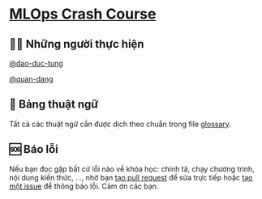 # [MLOps Crash Course](https://mlops.vn/)

## 👨‍💻 Những người thực hiện
[@dao-duc-tung](https://github.com/dao-duc-tung)

[@quan-dang](https://github.com/quan-dang)

## 📝 Bảng thuật ngữ
Tất cả các thuật ngữ cần được dịch theo chuẩn trong file [glossary](glossary.md).

## 🆘 Báo lỗi
Nếu bạn đọc gặp bất cứ lỗi nào về khóa học: chính tả, chạy chương trình, nội dung kiến thức, ..., nhờ bạn [tạo pull request](https://github.com/MLOpsVN/courses.mlops.vn/pulls) để sửa trực tiếp hoặc [tạo một issue](https://github.com/MLOpsVN/courses.mlops.vn/issues) để thông báo lỗi. Cảm ơn các bạn.